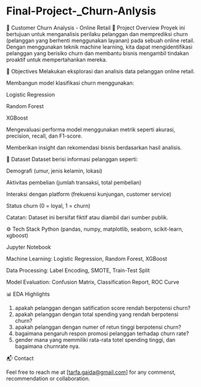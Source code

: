 # Final-Project-_Churn-Anlysis
🛒 Customer Churn Analysis - Online Retail
📌 Project Overview
Proyek ini bertujuan untuk menganalisis perilaku pelanggan dan memprediksi churn (pelanggan yang berhenti menggunakan layanan) pada sebuah online retail. Dengan menggunakan teknik machine learning, kita dapat mengidentifikasi pelanggan yang berisiko churn dan membantu bisnis mengambil tindakan proaktif untuk mempertahankan mereka.

🎯 Objectives
Melakukan eksplorasi dan analisis data pelanggan online retail.

Membangun model klasifikasi churn menggunakan:

Logistic Regression

Random Forest

XGBoost

Mengevaluasi performa model menggunakan metrik seperti akurasi, precision, recall, dan F1-score.

Memberikan insight dan rekomendasi bisnis berdasarkan hasil analisis.

🧩 Dataset
Dataset berisi informasi pelanggan seperti:

Demografi (umur, jenis kelamin, lokasi)

Aktivitas pembelian (jumlah transaksi, total pembelian)

Interaksi dengan platform (frekuensi kunjungan, customer service)

Status churn (0 = loyal, 1 = churn)

Catatan: Dataset ini bersifat fiktif atau diambil dari sumber publik.

⚙️ Tech Stack
Python (pandas, numpy, matplotlib, seaborn, scikit-learn, xgboost)

Jupyter Notebook

Machine Learning: Logistic Regression, Random Forest, XGBoost

Data Processing: Label Encoding, SMOTE, Train-Test Split

Model Evaluation: Confusion Matrix, Classification Report, ROC Curve

📊 EDA Highlights
1. apakah pelanggan dengan satification score rendah berpotensi churn?
2. apakah pelanggan dengan total spending yang rendah berpotensi churn?
3. apakah pelanggan dengan numer of retun tinggi berpotensi churn?
4. bagaimana pengaruh respon promosi pelanggan terhadap churn rate?
5. gender mana yang memmiliki rata-rata totel spending tinggi, dan bagaimana churnrate nya.

📬 Contact

Feel free to reach me at [tarfa.gaida@gmail.com] for any commenst, recommendation or collaboration.
